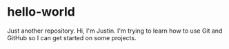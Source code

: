 # hello-world
Just another repository.
Hi, I'm Justin. I'm trying to learn how to use Git and GitHub so I can get started on some projects.

